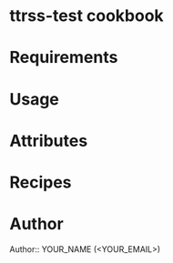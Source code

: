 # ttrss-test cookbook

# Requirements

# Usage

# Attributes

# Recipes

# Author

Author:: YOUR_NAME (<YOUR_EMAIL>)
